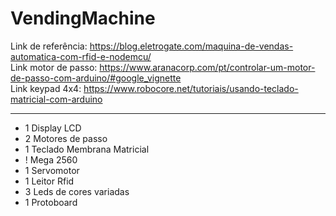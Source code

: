 # VendingMachine

Link de referência: https://blog.eletrogate.com/maquina-de-vendas-automatica-com-rfid-e-nodemcu/ <br>
Link motor de passo: https://www.aranacorp.com/pt/controlar-um-motor-de-passo-com-arduino/#google_vignette <br>
Link keypad 4x4: https://www.robocore.net/tutoriais/usando-teclado-matricial-com-arduino <br>

<hr>

- 1 Display LCD
- 2 Motores de passo
- 1 Teclado Membrana Matricial
- ! Mega 2560
- 1 Servomotor
- 1 Leitor Rfid
- 3 Leds de cores variadas
- 1 Protoboard
